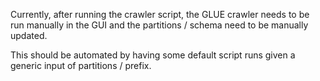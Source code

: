 Currently, after running the crawler script, the GLUE crawler needs to be run manually in the GUI and the partitions / schema need to be manually updated.

This should be automated by having some default script runs given a generic input of partitions / prefix.
